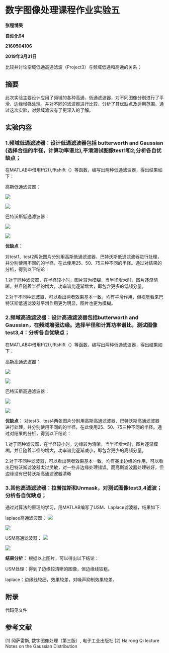 
 
# 数字图像处理课程作业实验五

**张程博昊**

**自动化64**

**2160504106**

**2019年3月31日**


比较并讨论空域低通高通滤波（Project3）与频域低通和高通的关系；


## 摘要
此次实验主要设计应用了频域的各种高通、低通滤波器，对不同图像分别进行了平滑、边缘增强处理。并对不同的滤波器进行比较，分析了其优缺点及适用范围。通过这次实验，对频域滤波有了更深入的了解。

## 实验内容

### 1.频域低通滤波器：设计低通滤波器包括 butterworth and Gaussian (选择合适的半径，计算功率谱比),平滑测试图像test1和2;分析各自优缺点；

在MATLAB中借用fft2(),fftshift（）等函数，编写出两种低通滤波器，得出结果如下：

高斯低通滤波器：

![](./image/1.1.png)

![](./image/1.2.png)

巴特沃斯低通滤波器：

![](./image/1.3.png)

![](./image/1.4.png)



**优缺点：**

对test1、test2两张图片分别用高斯低通滤波器、巴特沃斯低通滤波器进行处理，并分别使用不同的的半径，在此使用25、50、75三种不同的半径。通过对结果的分析，得到以下结论：


1.对于同种滤波器，在半径较小时，图片较为模糊，当半径增大时，图片逐渐清晰。并且随着半径的增大，功率谱比逐渐增大，即包含更多的低频分量。


2.对于不同种滤波器，可以看出两者效果基本一致，均有平滑作用，但视觉看来巴特沃斯低通滤波器平滑作用更为明显，图片也更为模糊。

### 2.频域高通滤波器：设计高通滤波器包括butterworth and Gaussian，在频域增强边缘。选择半径和计算功率谱比，测试图像test3,4：分析各自优缺点；

在MATLAB中借用fft2(),fftshift（）等函数，编写出两种低通滤波器，得出结果如下：
 
高斯高通滤波器：

![](./image/1.5.png)

![](./image/1.6.png)

巴特沃斯高通滤波器：

![](./image/1.7.png)

![](./image/1.8.png)

**优缺点：**
对test3、test4两张图片分别用高斯高通滤波器、巴特沃斯高通滤波器进行处理，并分别使用不同的的半径，在此使用25、50、75三种不同的半径。通过对结果的分析，得到以下结论：


1.对于同种滤波器，在半径较小时，边缘较为清晰，当半径增大时，图片逐渐模糊。并且随着半径的增大，功率谱比逐渐减小，即包含更少的高频分量。


2.对于不同种滤波器，可以看出两者效果基本一致，均有突出边缘的作用，可以看出巴特沃斯滤波器太过灵敏，对一些非边缘处理错误。而高斯滤波器处理较好，但边缘没有巴特沃斯高通滤波器清晰
 

### 3.其他高通滤波器：拉普拉斯和Unmask，对测试图像test3,4滤波；分析各自优缺点；

通过对算法的原理的学习，用MATLAB编写了USM、Laplace滤波器，结果如下:

laplace高通滤波器：
 ![ ](./image/2.1.png)
 
 ![ ](./image/2.2.png)

USM高通滤波器：
 ![ ](./image/2.3.png)
  
 ![ ](./image/2.4.png)
 
 
**结果分析：**
根据以上图片，可以得出以下结论：


USM处理：得到了边缘较清晰的图像，但边缘线较粗。


laplace：边缘线较细，效果较差，对噪声抑制效果较差。

## 附录

代码见文件


## 参考文献

[1] 冈萨雷斯, 数字图像处理（第三版）, 电子工业出版社
[2] Hairong Qi lecture Notes on the Gaussian Distribution
